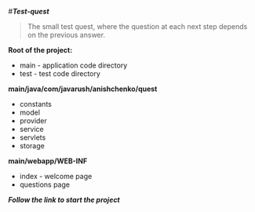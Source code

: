 #***Test-quest***
>The small test quest, where the question at each next step depends 
on the previous answer.

**Root of the project:**
* main - application code directory
* test - test code directory

**main/java/com/javarush/anishchenko/quest**
* constants 
* model 
* provider 
* service 
* servlets 
* storage  

**main/webapp/WEB-INF**
* index - welcome page
* questions page

***Follow the link to start the project***